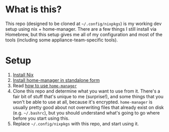 # What is this?
This repo (designed to be cloned at `~/.config/nixpkgs`) is my working dev setup
using nix + home-manager. There are a few things I still install via Homebrew,
but this setup gives me all of my configuration and most of the tools (including
some appliance-team-specific tools).

# Setup
1. [Install Nix](https://nixos.org/download.html#nix-install-macos)
2. [Install home-manager in standalone
   form](https://nix-community.github.io/home-manager/index.html#sec-install-standalone)
3. Read [how to use
   `home-manager`](https://nix-community.github.io/home-manager/index.html#ch-usage)
4. Clone this repo and determine what you want to use from it. There's a fair
   bit of stuff that's unique to me (surprise!), and some things that you won't
   be able to use at all, because it's encrypted. `home-manager` is usually
   pretty good about not overwriting files that already exist on disk (e.g.
   `~/.bashrc`), but you should understand what's going to go where before you
   start using this.
5. Replace `~/.config/nixpkgs` with this repo, and start using it.
